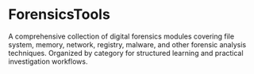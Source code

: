 # ForensicsTools
A comprehensive collection of digital forensics modules covering file system, memory, network, registry, malware, and other forensic analysis techniques. Organized by category for structured learning and practical investigation workflows.
